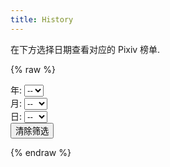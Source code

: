 ```yaml
---
title: History
---
```


在下方选择日期查看对应的 Pixiv 榜单.

{% raw %}
<link rel="stylesheet" href="index.css">

<div class="control-panel">
    <div class="control-item">
        <label for="year">年:</label>
        <select id="year-select">
            <option value="">--</option>
        </select>
    </div>
    <div class="control-item">
        <label for="month">月:</label>
        <select id="month-select">
            <option value="">--</option>
            <option value="1">1</option>
            <option value="2">2</option>
            <option value="3">3</option>
            <option value="4">4</option>
            <option value="5">5</option>
            <option value="6">6</option>
            <option value="7">7</option>
            <option value="8">8</option>
            <option value="9">9</option>
            <option value="10">10</option>
            <option value="11">11</option>
            <option value="12">12</option>
        </select>
    </div>
    <div class="control-item">
        <label for="day">日:</label>
        <select id="day-select">
            <option value="">--</option>
            <option value="1">1</option>
            <option value="2">2</option>
            <option value="3">3</option>
            <option value="4">4</option>
            <option value="5">5</option>
            <option value="6">6</option>
            <option value="7">7</option>
            <option value="8">8</option>
            <option value="9">9</option>
            <option value="10">10</option>
            <option value="11">11</option>
            <option value="12">12</option>
            <option value="13">13</option>
            <option value="14">14</option>
            <option value="15">15</option>
            <option value="16">16</option>
            <option value="17">17</option>
            <option value="18">18</option>
            <option value="19">19</option>
            <option value="20">20</option>
            <option value="21">21</option>
            <option value="22">22</option>
            <option value="23">23</option>
            <option value="24">24</option>
            <option value="25">25</option>
            <option value="26">26</option>
            <option value="27">27</option>
            <option value="28">28</option>
            <option value="29">29</option>
            <option value="30">30</option>
            <option value="31">31</option>
        </select>
    </div>
    <div class="control-item">
        <button id="showall-btn">清除筛选</button>
    </div>
</div>

<div id="date-container"></div>

<script src="index.js"></script>

{% endraw %}
